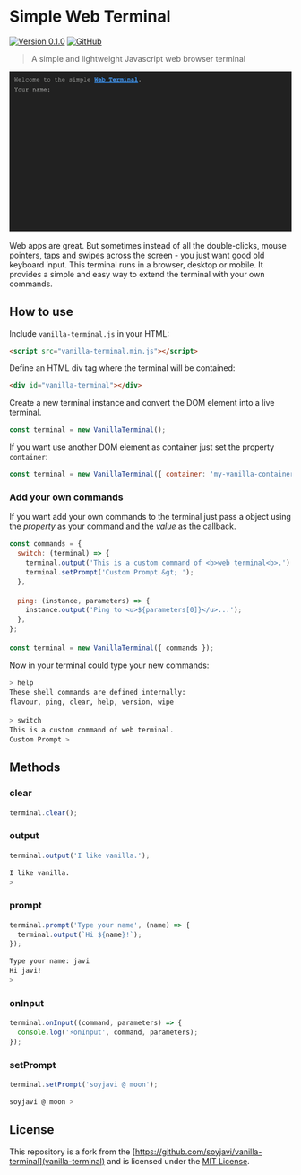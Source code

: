 # Simple Web Terminal

[![Version 0.1.0](https://img.shields.io/badge/Version-0.1.0-blue.svg)](https://github.com/lvcabral/terminal/releases/tag/v0.1.0)
[![GitHub](https://img.shields.io/github/license/lvcabral/terminal)](./LICENSE)

> A simple and lightweight Javascript web browser terminal

<img src='./images/simple-web-terminal.gif' />

Web apps are great. But sometimes instead of all the double-clicks, mouse pointers, taps and swipes across the screen - you just want good old keyboard input. This terminal runs in a browser, desktop or mobile. It provides a simple and easy way to extend the terminal with your own commands.

## How to use

Include `vanilla-terminal.js` in your HTML:

```html
<script src="vanilla-terminal.min.js"></script>
```

Define an HTML div tag where the terminal will be contained:

```html
<div id="vanilla-terminal"></div>
```

Create a new terminal instance and convert the DOM element into a live terminal.

```js
const terminal = new VanillaTerminal();
```

If you want use another DOM element as container just set the property `container`:

```js
const terminal = new VanillaTerminal({ container: 'my-vanilla-container' });
```

### Add your own commands

If you want add your own commands to the terminal just pass a object using the *property* as your command and the *value* as the callback.

```js
const commands = {
  switch: (terminal) => {
    terminal.output('This is a custom command of <b>web terminal<b>.')
    terminal.setPrompt('Custom Prompt &gt; ');
  },

  ping: (instance, parameters) => {
    instance.output('Ping to <u>${parameters[0]}</u>...');
  },
};

const terminal = new VanillaTerminal({ commands });
```

Now in your terminal could type your new commands:

```bash
> help
These shell commands are defined internally:
flavour, ping, clear, help, version, wipe

> switch
This is a custom command of web terminal.
Custom Prompt >
```

## Methods

### clear

```js
terminal.clear();
```

### output

```js
terminal.output('I like vanilla.');
```

```bash
I like vanilla.
>
```

### prompt

```js
terminal.prompt('Type your name', (name) => {
  terminal.output(`Hi ${name}!`);
});
```

```bash
Type your name: javi
Hi javi!
>
```

### onInput

```js
terminal.onInput((command, parameters) => {
  console.log('⚡️onInput', command, parameters);
});
```

### setPrompt

```js
terminal.setPrompt('soyjavi @ moon');
```

```bash
soyjavi @ moon >
```

## License

This repository is a fork from the [https://github.com/soyjavi/vanilla-terminal](vanilla-terminal) and is licensed under the [MIT License](/LICENSE).
